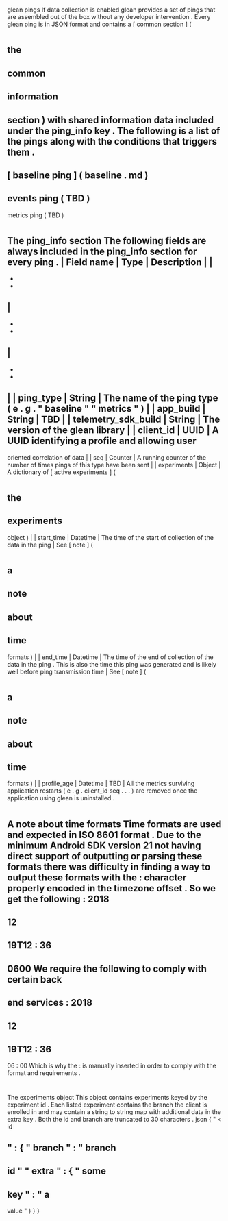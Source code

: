 #
glean
pings
If
data
collection
is
enabled
glean
provides
a
set
of
pings
that
are
assembled
out
of
the
box
without
any
developer
intervention
.
Every
glean
ping
is
in
JSON
format
and
contains
a
[
common
section
]
(
#
the
-
common
-
information
-
section
)
with
shared
information
data
included
under
the
ping_info
key
.
The
following
is
a
list
of
the
pings
along
with
the
conditions
that
triggers
them
.
-
[
baseline
ping
]
(
baseline
.
md
)
-
events
ping
(
TBD
)
-
metrics
ping
(
TBD
)
#
#
The
ping_info
section
The
following
fields
are
always
included
in
the
ping_info
section
for
every
ping
.
|
Field
name
|
Type
|
Description
|
|
-
-
-
|
-
-
-
|
-
-
-
|
|
ping_type
|
String
|
The
name
of
the
ping
type
(
e
.
g
.
"
baseline
"
"
metrics
"
)
|
|
app_build
|
String
|
TBD
|
|
telemetry_sdk_build
|
String
|
The
version
of
the
glean
library
|
|
client_id
|
UUID
|
A
UUID
identifying
a
profile
and
allowing
user
-
oriented
correlation
of
data
|
|
seq
|
Counter
|
A
running
counter
of
the
number
of
times
pings
of
this
type
have
been
sent
|
|
experiments
|
Object
|
A
dictionary
of
[
active
experiments
]
(
#
the
-
experiments
-
object
)
|
|
start_time
|
Datetime
|
The
time
of
the
start
of
collection
of
the
data
in
the
ping
|
See
[
note
]
(
#
a
-
note
-
about
-
time
-
formats
)
|
|
end_time
|
Datetime
|
The
time
of
the
end
of
collection
of
the
data
in
the
ping
.
This
is
also
the
time
this
ping
was
generated
and
is
likely
well
before
ping
transmission
time
|
See
[
note
]
(
#
a
-
note
-
about
-
time
-
formats
)
|
|
profile_age
|
Datetime
|
TBD
|
All
the
metrics
surviving
application
restarts
(
e
.
g
.
client_id
seq
.
.
.
)
are
removed
once
the
application
using
glean
is
uninstalled
.
#
#
#
A
note
about
time
formats
Time
formats
are
used
and
expected
in
ISO
8601
format
.
Due
to
the
minimum
Android
SDK
version
21
not
having
direct
support
of
outputting
or
parsing
these
formats
there
was
difficulty
in
finding
a
way
to
output
these
formats
with
the
:
character
properly
encoded
in
the
timezone
offset
.
So
we
get
the
following
:
2018
-
12
-
19T12
:
36
-
0600
We
require
the
following
to
comply
with
certain
back
-
end
services
:
2018
-
12
-
19T12
:
36
-
06
:
00
Which
is
why
the
:
is
manually
inserted
in
order
to
comply
with
the
format
and
requirements
.
#
#
#
The
experiments
object
This
object
contains
experiments
keyed
by
the
experiment
id
.
Each
listed
experiment
contains
the
branch
the
client
is
enrolled
in
and
may
contain
a
string
to
string
map
with
additional
data
in
the
extra
key
.
Both
the
id
and
branch
are
truncated
to
30
characters
.
json
{
"
<
id
>
"
:
{
"
branch
"
:
"
branch
-
id
"
"
extra
"
:
{
"
some
-
key
"
:
"
a
-
value
"
}
}
}
